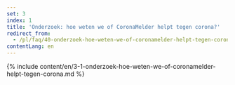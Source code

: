 ```yaml
---
set: 3
index: 1
title: 'Onderzoek: hoe weten we of CoronaMelder helpt tegen corona?'
redirect_from: 
  - /pl/faq/40-onderzoek-hoe-weten-we-of-coronamelder-helpt-tegen-corona
contentLang: en
---
```

{% include content/en/3-1-onderzoek-hoe-weten-we-of-coronamelder-helpt-tegen-corona.md %}

